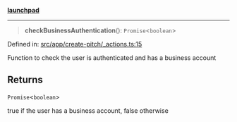 [**launchpad**](index.md)

***

> **checkBusinessAuthentication**(): `Promise`\<`boolean`\>

Defined in: [src/app/create-pitch/\_actions.ts:15](https://github.com/victorbratov/launchpad/blob/ba912ff5e4884ef55d41a8ab239f2bb8e81f8ecb/src/app/create-pitch/_actions.ts#L15)

Function to check the user is authenticated and has a business account

## Returns

`Promise`\<`boolean`\>

true if the user has a business account, false otherwise
